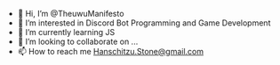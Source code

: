 - 👋 Hi, I’m @TheuwuManifesto
- 👀 I’m interested in Discord Bot Programming and Game Development
- 🌱 I’m currently learning JS
- 💞️ I’m looking to collaborate on ...
- 📫 How to reach me Hanschitzu.Stone@gmail.com

<!---
TheuwuManifesto/TheuwuManifesto is a ✨ special ✨ repository because its `README.md` (this file) appears on your GitHub profile.
You can click the Preview link to take a look at your changes.
--->
